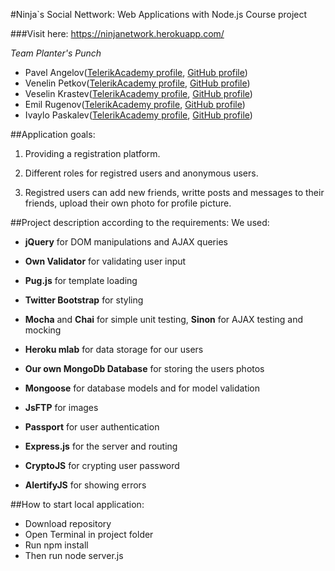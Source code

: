 #Ninja`s Social Nettwork: Web Applications with Node.js Course project

###Visit here: https://ninjanetwork.herokuapp.com/

*Team Planter's Punch*

- Pavel Angelov([TelerikAcademy profile](http://telerikacademy.com/Users/p_a_v_el), [GitHub profile](https://github.com/pavelangelov))
- Venelin Petkov([TelerikAcademy profile](https://telerikacademy.com/Users/venelingp), [GitHub profile](https://github.com/VenelinGP))
- Veselin Krastev([TelerikAcademy profile](http://telerikacademy.com/Users/Veselin93), [GitHub profile](https://github.com/Vekoks))
- Emil Rugenov([TelerikAcademy profile](http://telerikacademy.com/Users/emo_r), [GitHub profile](https://github.com/emilrr))
- Ivaylo Paskalev([TelerikAcademy profile](http://telerikacademy.com/Users/IvayloPaskalev), [GitHub profile](https://github.com/IvayloPaskalev))

##Application goals:

1. Providing a registration platform.

2. Different roles for registred users and anonymous users.
	
3. Registred users can add new friends, writte posts and messages to their friends, upload their own photo for profile picture.

	
##Project description according to the requirements:
We used:
	
* **jQuery** for DOM manipulations and AJAX queries

* **Own Validator** for validating user input

* **Pug.js** for template loading
		
* **Twitter Bootstrap** for styling
		
* **Mocha** and **Chai** for simple unit testing, **Sinon** for AJAX testing and mocking
		
* **Heroku mlab** for data storage for our users
		
* **Our own MongoDb Database** for storing the users photos

* **Mongoose** for database models and for model validation

* **JsFTP** for images

* **Passport** for user authentication

* **Express.js** for the server and routing

* **CryptoJS** for crypting user password

* **AlertifyJS** for showing errors


##How to start local application:

* Download repository
* Open Terminal in project folder
* Run npm install
* Then run node server.js